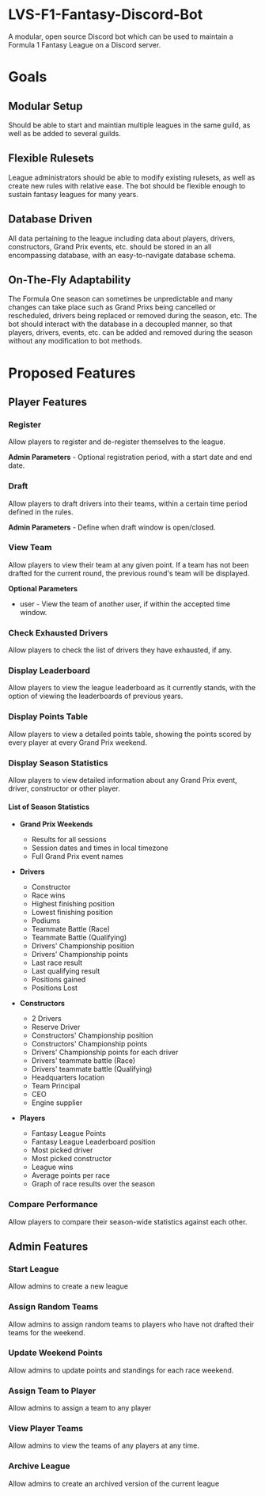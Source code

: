 # LVS-F1-Fantasy-Discord-Bot
A modular, open source Discord bot which can be used to maintain a Formula 1 Fantasy League on a Discord server.

# Goals

## Modular Setup
Should be able to start and maintian multiple leagues in the same guild, as well as be added to several guilds.

## Flexible Rulesets
League administrators should be able to modify existing rulesets, as well as create new rules with relative ease. The bot should be flexible enough to sustain fantasy leagues for many years.

## Database Driven
All data pertaining to the league including data about players, drivers, constructors, Grand Prix events, etc. should be stored in an all encompassing database, with an easy-to-navigate database schema.

## On-The-Fly Adaptability
The Formula One season can sometimes be unpredictable and many changes can take place such as Grand Prixs being cancelled or rescheduled, drivers being replaced or removed during the season, etc. The bot should interact with the database in a decoupled manner, so that players, drivers, events, etc. can be added and removed during the season without any modification to bot methods.

# Proposed Features

## Player Features

### Register
Allow players to register and de-register themselves to the league.

**Admin Parameters** - Optional registration period, with a start date and end date.

### Draft
Allow players to draft drivers into their teams, within a certain time period defined in the rules.

**Admin Parameters** - Define when draft window is open/closed.

### View Team
Allow players to view their team at any given point. If a team has not been drafted for the current round, the previous round's team will be displayed.

**Optional Parameters**
- user - View the team of another user, if within the accepted time window.

### Check Exhausted Drivers
Allow players to check the list of drivers they have exhausted, if any.

### Display Leaderboard
Allow players to view the league leaderboard as it currently stands, with the option of viewing the leaderboards of previous years.

### Display Points Table
Allow players to view a detailed points table, showing the points scored by every player at every Grand Prix weekend.

### Display Season Statistics
Allow players to view detailed information about any Grand Prix event, driver, constructor or other player.

#### List of Season Statistics
- **Grand Prix Weekends**
    - Results for all sessions
    - Session dates and times in local timezone
    - Full Grand Prix event names

- **Drivers**
    - Constructor
    - Race wins
    - Highest finishing position
    - Lowest finishing position
    - Podiums
    - Teammate Battle (Race)
    - Teammate Battle (Qualifying)
    - Drivers' Championship position
    - Drivers' Championship points
    - Last race result
    - Last qualifying result
    - Positions gained
    - Positions Lost

- **Constructors**
    - 2 Drivers
    - Reserve Driver
    - Constructors' Championship position
    - Constructors' Championship points
    - Drivers' Championship points for each driver
    - Drivers' teammate battle (Race)
    - Drivers' teammate battle (Qualifying)
    - Headquarters location
    - Team Principal
    - CEO
    - Engine supplier

- **Players**
    - Fantasy League Points
    - Fantasy League Leaderboard position
    - Most picked driver
    - Most picked constructor
    - League wins
    - Average points per race
    - Graph of race results over the season

### Compare Performance
Allow players to compare their season-wide statistics against each other.

## Admin Features

### Start League
Allow admins to create a new league

### Assign Random Teams
Allow admins to assign random teams to players who have not drafted their teams for the weekend.

### Update Weekend Points
Allow admins to update points and standings for each race weekend.

### Assign Team to Player
Allow admins to assign a team to any player

### View Player Teams
Allow admins to view the teams of any players at any time.

### Archive League
Allow admins to create an archived version of the current league
